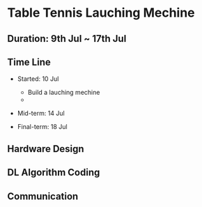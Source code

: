 # Table Tennis Lauching Mechine

## Duration: 9th Jul ~ 17th Jul

## Time Line

- Started: 10 Jul
    - Build a lauching mechine
    - 
- Mid-term: 14 Jul

- Final-term: 18 Jul


## Hardware Design

## DL Algorithm Coding

## Communication
